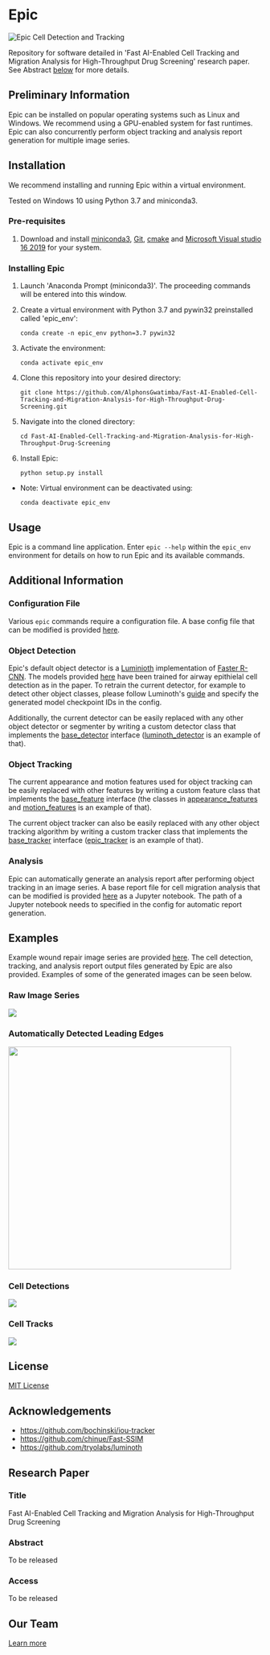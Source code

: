 # Epic

![](misc/images/raw_img_vs_all_tracked_cells.png?raw=true "Epic Cell Detection and Tracking")

Repository for software detailed in 'Fast AI-Enabled Cell Tracking and Migration Analysis for High-Throughput Drug Screening' research paper. See Abstract [below](#research-paper-abstract) for more details.

## Preliminary Information

Epic can be installed on popular operating systems such as Linux and Windows. We recommend using a GPU-enabled system for fast runtimes. Epic can also concurrently perform object tracking and analysis report generation for multiple image series.

## Installation

We recommend installing and running Epic within a virtual environment.

Tested on Windows 10 using Python 3.7 and miniconda3.

### Pre-requisites

1. Download and install [miniconda3](https://docs.conda.io/en/latest/miniconda.html), [Git](https://git-scm.com/downloads), [cmake](https://cmake.org/download/) and [Microsoft Visual studio 16 2019](https://visualstudio.microsoft.com/downloads/) for your system.

### Installing Epic
1. Launch 'Anaconda Prompt (miniconda3)'. The proceeding commands will be entered into this window.

2. Create a virtual environment with Python 3.7 and pywin32 preinstalled called 'epic_env':

    ```conda create -n epic_env python=3.7 pywin32```

3. Activate the environment:

   ```conda activate epic_env```


4. Clone this repository into your desired directory:

   ```git clone https://github.com/AlphonsGwatimba/Fast-AI-Enabled-Cell-Tracking-and-Migration-Analysis-for-High-Throughput-Drug-Screening.git```

5. Navigate into the cloned directory:

    ```cd Fast-AI-Enabled-Cell-Tracking-and-Migration-Analysis-for-High-Throughput-Drug-Screening```

6. Install Epic:

   ```python setup.py install```

- Note:  Virtual environment can be deactivated using:

   ```conda deactivate epic_env```

## Usage

Epic is a command line application. Enter `epic --help` within the `epic_env` environment for details on how to run Epic and its available commands.
## Additional Information

### Configuration File

Various ```epic``` commands require a configuration file. A base config file that can be modified is provided [here](misc/configs/config.yaml).

### Object Detection

Epic's default object detector is a [Luminioth](https://github.com/tryolabs/luminoth) implementation of [Faster R-CNN](https://arxiv.org/abs/1506.01497). The models provided [here](epic/detection/models/luminoth/checkpoints) have been trained for airway epithielal cell detection as in the paper. To retrain the current detector, for example to detect other object classes, please follow Luminoth's [guide](https://luminoth.readthedocs.io/en/latest/usage/training.html) and specify the generated model checkpoint IDs in the config.

Additionally, the current detector can be easily replaced with any other object detector or segmenter by writing a custom detector class that implements the [base_detector](epic/detection/base_detector.py) interface ([luminoth_detector](epic/detection/luminoth_detector.py) is an example of that).

### Object Tracking

The current appearance and motion features used for object tracking can be easily replaced with other features by writing a custom feature class that implements the [base_feature](epic/features/base_feature.py) interface (the classes in [appearance_features](epic/features/appearance_features.py) and [motion_features](epic/features/motion_features.py) is an example of that).

The current object tracker can also be easily replaced with any other object tracking algorithm by writing a custom tracker class that implements the [base_tracker](epic/detection/base_detector.py) interface ([epic_tracker](epic/detection/luminoth_detector.py) is an example of that).
### Analysis

Epic can automatically generate an analysis report after performing object tracking in an image series. A base report file for cell migration analysis that can be modified is provided [here](misc/notebooks/report.ipynb) as a Jupyter notebook. The path of a Jupyter notebook needs to specified in the config for automatic report generation.



## Examples

Example wound repair image series are provided [here](examples/). The cell detection, tracking, and analysis report output files generated by Epic are also provided. Examples of some of the generated images can be seen below.

### Raw Image Series

<img src="misc/images/raw_img_series.gif"/>


### Automatically Detected Leading Edges

<img src="misc/images/leading_edges.png" width="443"/>

### Cell Detections

<img src="misc/images/all_detections.gif"/>

### Cell Tracks

<img src="misc/images/all_tracks.gif"/>

## License

[MIT License](LICENSE)

## Acknowledgements

- https://github.com/bochinski/iou-tracker
- https://github.com/chinue/Fast-SSIM
- https://github.com/tryolabs/luminoth

## Research Paper <a name="research-paper-abstract"></a>

### Title
Fast AI-Enabled Cell Tracking and Migration Analysis for High-Throughput Drug Screening

### Abstract
To be released

### Access
To be released

## Our Team
[Learn more](https://walyanrespiratory.telethonkids.org.au/our-research/focus-areas/artifical-intelligence/)
